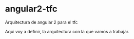 # angular2-tfc
Arquitectura de angular 2 para el tfc

Aqui voy a definir, la arquitectura con la que vamos a trabajar.
